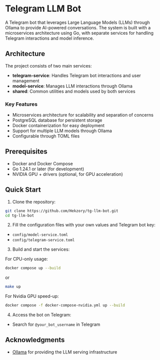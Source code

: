 # Telegram LLM Bot

A Telegram bot that leverages Large Language Models (LLMs) through Ollama to provide AI-powered conversations. The system is built with a microservices architecture using Go, with separate services for handling Telegram interactions and model inference.

## Architecture

The project consists of two main services:

- **telegram-service**: Handles Telegram bot interactions and user management
- **model-service**: Manages LLM interactions through Ollama
- **shared**: Common utilities and models used by both services

### Key Features

- Microservices architecture for scalability and separation of concerns
- PostgreSQL database for persistent storage
- Docker containerization for easy deployment
- Support for multiple LLM models through Ollama
- Configurable through TOML files

## Prerequisites

- Docker and Docker Compose
- Go 1.24.1 or later (for development)
- NVIDIA GPU + drivers (optional, for GPU acceleration)

## Quick Start

1. Clone the repository:

```bash
git clone https://github.com/Hekzory/tg-llm-bot.git
cd tg-llm-bot
```

2. Fill the configuration files with your own values and Telegram bot key:

- `config/model-service.toml`
- `config/telegram-service.toml`

3. Build and start the services:

For CPU-only usage:

```bash
docker compose up --build
```

or 

```bash
make up
```

For Nvidia GPU speed-up:

```bash
docker compose -f docker-compose-nvidia.yml up --build
```

4. Access the bot on Telegram:

- Search for `@your_bot_username` in Telegram


## Acknowledgments

- [Ollama](https://ollama.ai/) for providing the LLM serving infrastructure